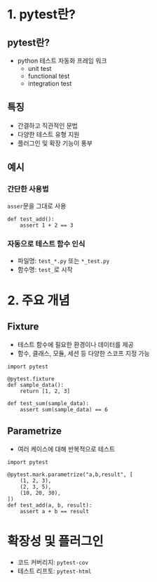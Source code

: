 # 1. pytest란?
## pytest란?
- python 테스트 자동화 프레임 워크
	- unit test 
	- functional test
	- integration test

## 특징
- 간결하고 직관적인 문법
- 다양한 테스트 유형 지원
- 플러그인 및 확장 기능이 풍부

## 예시
### 간단한 사용법
`asser`문을 그대로 사용
```
def test_add():
    assert 1 + 2 == 3
```

### 자동으로 테스트 함수 인식
- 파일명: `test_*.py` 또는 `*_test.py`
- 함수명: `test_`로 시작



# 2. 주요 개념
## Fixture
- 테스트 함수에 필요한 환경이나 데이터를 제공
- 함수, 클래스, 모듈, 세션 등 다양한 스코프 지정 가능
```
import pytest

@pytest.fixture
def sample_data():
    return [1, 2, 3]

def test_sum(sample_data):
    assert sum(sample_data) == 6
```
## Parametrize
- 여러 케이스에 대해 반복적으로 테스트
```
import pytest

@pytest.mark.parametrize("a,b,result", [
    (1, 2, 3),
    (2, 3, 5),
    (10, 20, 30),
])
def test_add(a, b, result):
    assert a + b == result
```

# 확장성 및 플러그인
- 코드 커버리지: `pytest-cov`
- 테스트 리프토: `pytest-html`
